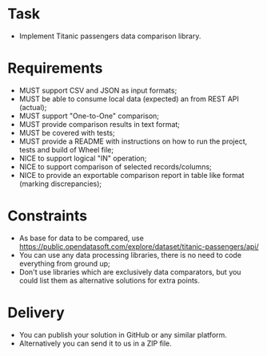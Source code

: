 # Task
* Implement Titanic passengers data comparison library.

# Requirements
* MUST support CSV and JSON as input formats;
* MUST be able to consume local data (expected) an from REST API (actual);
* MUST support "One-to-One" comparison;
* MUST provide comparison results in text format;
* MUST be covered with tests;
* MUST provide a README with instructions on how to run the project, tests and build of Wheel file;
* NICE to support logical "IN" operation;
* NICE to support comparison of selected records/columns;
* NICE to provide an exportable comparison report in table like format (marking discrepancies);

# Constraints
* As base for data to be compared, use https://public.opendatasoft.com/explore/dataset/titanic-passengers/api/
* You can use any data processing libraries, there is no need to code everything from ground up;
* Don't use libraries which are exclusively data comparators, but you could list them as alternative solutions for extra points.

# Delivery
* You can publish your solution in GitHub or any similar platform.
* Alternatively you can send it to us in a ZIP file.
